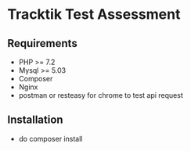 # Tracktik Test Assessment 

## Requirements
- PHP >= 7.2 
- Mysql >= 5.03
- Composer
- Nginx
- postman or resteasy for chrome to test api request

## Installation
- do  composer install